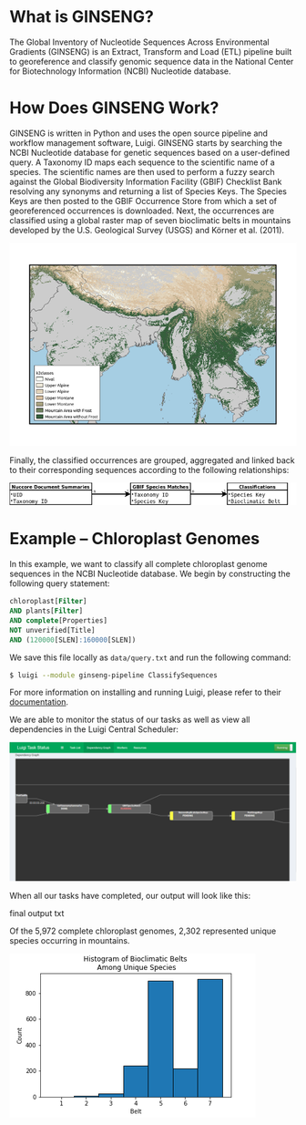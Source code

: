 # What is GINSENG?
The Global Inventory of Nucleotide Sequences Across Environmental Gradients (GINSENG) is an Extract,
Transform and Load (ETL) pipeline built to georeference and classify genomic sequence data in the
National Center for Biotechnology Information (NCBI) Nucleotide database.

# How Does GINSENG Work?
GINSENG is written in Python and uses the open source pipeline and workflow management
software, Luigi. GINSENG starts by searching the NCBI Nucleotide database for genetic
sequences based on a user-defined query. A Taxonomy ID maps each sequence to the scientific name of
a species. The scientific names are then used to perform a fuzzy search against the Global Biodiversity
Information Facility (GBIF) Checklist Bank resolving any synonyms and returning a list of Species Keys.
The Species Keys are then posted to the GBIF Occurrence Store from which a set of georeferenced
occurrences is downloaded. Next, the occurrences are classified using a global raster map of seven
bioclimatic belts in mountains developed by the U.S. Geological Survey (USGS) and Körner et al. (2011).

![K2 Raster Map](https://github.com/bfeinsilver/ginseng/blob/master/map-large.png)

Finally, the classified occurrences are grouped, aggregated and linked back to their corresponding
sequences according to the following relationships:

![Relationship Diagram](https://github.com/bfeinsilver/ginseng/blob/master/relationship-diagram.png)

# Example – Chloroplast Genomes
In this example, we want to classify all complete chloroplast genome sequences in the NCBI Nucleotide
database. We begin by constructing the following query statement:
```sql
chloroplast[Filter]
AND plants[Filter]
AND complete[Properties]
NOT unverified[Title]
AND (120000[SLEN]:160000[SLEN])
```
We save this file locally as `data/query.txt` and run the following command:
```bash
$ luigi --module ginseng-pipeline ClassifySequences
```
For more information on installing and running Luigi, please refer to their [documentation](https://luigi.readthedocs.io/en/stable/).

We are able to monitor the status of our tasks as well as view all dependencies in the Luigi Central
Scheduler:

![Dependency Graph](https://github.com/bfeinsilver/ginseng/blob/master/dependency-graph-screenshot.png)

When all our tasks have completed, our output will look like this:

final output txt

Of the 5,972 complete chloroplast genomes, 2,302 represented unique species occurring in mountains.

![Histogram](https://github.com/bfeinsilver/ginseng/blob/master/hist.png)
